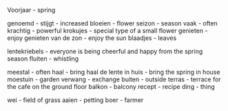 Voorjaar - spring


genoemd - 
stijgt - increased 
bloeien - flower 
seizon - season 
vaak - often
krachtig - powerful
krokujes - special type of a small flower
genieten - enjoy
genieten van de zon - enjoy the sun 
blaadjes - leaves

lentekriebels - everyone is being cheerful and happy from the spring season
fluiten - whistling

meestal - often
haal - bring
haal de lente in huis - bring the spring in house
moestuin - garden 
verwang - exchange
buiten - outside
terras - terrace for the cafe on the ground floor
balkon - balcony
recept - recipe
ding - thing

wei - field of grass
aaien - petting 
boer - farmer 